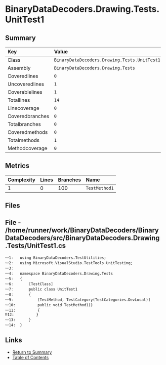 ﻿# BinaryDataDecoders.Drawing.Tests.UnitTest1

## Summary

| Key             | Value                                        |
| :-------------- | :------------------------------------------- |
| Class           | `BinaryDataDecoders.Drawing.Tests.UnitTest1` |
| Assembly        | `BinaryDataDecoders.Drawing.Tests`           |
| Coveredlines    | `0`                                          |
| Uncoveredlines  | `1`                                          |
| Coverablelines  | `1`                                          |
| Totallines      | `14`                                         |
| Linecoverage    | `0`                                          |
| Coveredbranches | `0`                                          |
| Totalbranches   | `0`                                          |
| Coveredmethods  | `0`                                          |
| Totalmethods    | `1`                                          |
| Methodcoverage  | `0`                                          |

## Metrics

| Complexity | Lines | Branches | Name          |
| :--------- | :---- | :------- | :------------ |
| 1          | 0     | 100      | `TestMethod1` |

## Files

## File - /home/runner/work/BinaryDataDecoders/BinaryDataDecoders/src/BinaryDataDecoders.Drawing.Tests/UnitTest1.cs

```CSharp
〰1:   using BinaryDataDecoders.TestUtilities;
〰2:   using Microsoft.VisualStudio.TestTools.UnitTesting;
〰3:   
〰4:   namespace BinaryDataDecoders.Drawing.Tests
〰5:   {
〰6:       [TestClass]
〰7:       public class UnitTest1
〰8:       {
〰9:           [TestMethod, TestCategory(TestCategories.DevLocal)]
〰10:          public void TestMethod1()
〰11:          {
‼12:          }
〰13:      }
〰14:  }
```

## Links

* [Return to Summary](Summary.md)
* [Table of Contents](../TOC.md)

